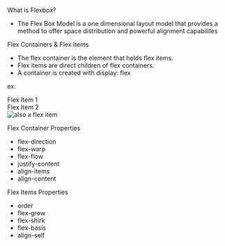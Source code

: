 What is Flexbox?

- The Flex Box Model is a one dimensional layout model that provides a method to offer space distribution and powerful alignment capabilites

Flex Containers & Flex Items

- The flex container is the element that holds flex items.
- Flex items are direct children of flex containers.
- A container is created with display: flex

ex:

<div class="flex-container">
    <div>Flex Item 1</div>
    <div>Flex Item 2</div>
    <img src="pic.png" alt="also a flex item"/>
    </div>

Flex Container Properties

- flex-direction
- flex-warp
- flex-flow
- justify-content
- align-items
- align-content

Flex Items Properties

- order
- flex-grow
- flex-shirk
- flex-basis
- align-self